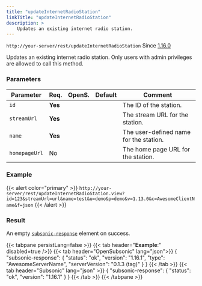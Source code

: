 ```yaml
---
title: "updateInternetRadioStation"
linkTitle: "updateInternetRadioStation"
description: >
    Updates an existing internet radio station. 
---
```


`http://your-server/rest/updateInternetRadioStation` Since [1.16.0](../../subsonic-versions)

Updates an existing internet radio station. Only users with admin privileges are allowed to call this method.

### Parameters

| Parameter | Req. | OpenS. | Default | Comment |
| --- | --- | --- | --- | --- |
| `id` | **Yes** |    |  | The ID of the station. |
| `streamUrl` | **Yes** |   |   | The stream URL for the station. |
| `name` | **Yes** |  |    | The user-defined name for the station. |
| `homepageUrl` | No  |   |   | The home page URL for the station. |

### Example

{{< alert color="primary" >}} `http://your-server/rest/updateInternetRadioStation.view?id=123&streamUrl=url&name=test&u=demo&p=demo&v=1.13.0&c=AwesomeClientName&f=json` {{< /alert >}}

### Result

An empty [`subsonic-response`](../../responses/subsonic-response) element on success.

{{< tabpane persistLang=false >}}
{{< tab header="**Example**:" disabled=true />}}
{{< tab header="OpenSubsonic" lang="json">}}
{
  "subsonic-response": {
    "status": "ok",
    "version": "1.16.1",
    "type": "AwesomeServerName",
    "serverVersion": "0.1.3 (tag)"
  }
}
{{< /tab >}}
{{< tab header="Subsonic" lang="json" >}}
{
  "subsonic-response": {
    "status": "ok",
    "version": "1.16.1"
  }
}
{{< /tab >}}
{{< /tabpane >}}
